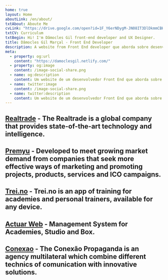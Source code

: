 ```yaml
---
home: true
layout: Home
aboutLink: /en/about/
txtAbout: Aboute Me
cvLink: "https://drive.google.com/open?id=1F_Y6erNDygM-JN08IT3DlDkmmCBHG_wJ"
txtCV: Curriculum
txtBegin: Hi! I'm Dâmocles Gil front-end developer and UX Designer.
title: Dâmocles Gil Marçal - Front End Developer
description: A website from Front End developer que aborda sobre desenvolvimento web, focado em Javascript, HTML, Vue.js, estilo de vida e produtividade.
meta:
  - property: og:url
    content: "https://damoclesgil.netlify.com/"
  - property: og:image
    content: /image-social-share.png
  - name: og:description
    content: Um website de um desenvolvedor Front End que aborda sobre desenvolvimento web, focado em Javascript, HTML, Vue.js, estilo de vida e produtividade.
  - name: twitter:image
    content: /image-social-share.png
  - name: twitter:description
    content: Um website de um desenvolvedor Front End que aborda sobre desenvolvimento web, focado em Javascript, HTML, Vue.js, estilo de vida e produtividade.
---
```


## [Realtrade](/work/realtrade/) - <span>The Realtrade is a global company that provides state-of-the-art technology and intelligence.</span>

## [Premyu](/work/premyu/) - <span>Developed to meet growing market demand from companies that seek more effective ways of marketing and promoting projects, products, services and ICO campaigns.</span>

## [Trei.no](/work/treino/) - <span>Trei.no is an app of training for academies and personal trainers, available for any device. </span>

## [Actuar Web](/work/actuarweb/) - <span> Management System for Academies, Studio and Box.</span>

## [Conexao](/work/conexao/) - <span> The Conexão Propaganda is an agency multilateral which combine different technics of comunication with innovative solutions.</span>
